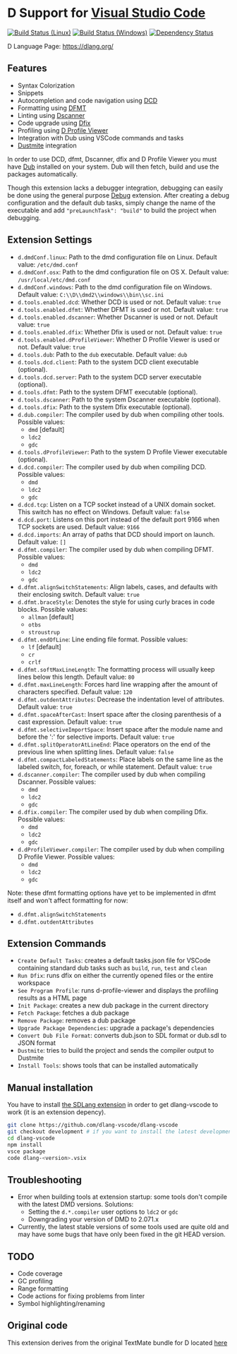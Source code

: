 # D Support for [Visual Studio Code](https://code.visualstudio.com/)

[![Build Status (Linux)](https://img.shields.io/travis/dlang-vscode/dlang-vscode.svg?style=flat-square)](https://travis-ci.org/dlang-vscode/dlang-vscode)
[![Build Status (Windows)](https://ci.appveyor.com/api/projects/status/github/dlang-vscode/dlang-vscode?branch=master&svg=true)](https://ci.appveyor.com/project/mattiascibien/dlang-vscode)
[![Dependency Status](https://www.versioneye.com/user/projects/57168066fcd19a0051855e77/badge.svg?style=flat)](https://www.versioneye.com/user/projects/57168066fcd19a0051855e77)

D Language Page: https://dlang.org/

## Features

* Syntax Colorization
* Snippets
* Autocompletion and code navigation using [DCD](https://github.com/Hackerpilot/dcd)
* Formatting using [DFMT](https://github.com/Hackerpilot/dfmt)
* Linting using [Dscanner](https://github.com/Hackerpilot/dscanner)
* Code upgrade using [Dfix](https://github.com/Hackerpilot/dfix)
* Profiling using [D Profile Viewer](https://bitbucket.org/andrewtrotman/d-profile-viewer)
* Integration with Dub using VSCode commands and tasks
* [Dustmite](https://github.com/CyberShadow/DustMite/wiki) integration

In order to use DCD, dfmt, Dscanner, dfix and D Profile Viewer you must have [Dub](https://github.com/D-Programming-Language/dub#installation) installed on your system.
Dub will then fetch, build and use the packages automatically.

Though this extension lacks a debugger integration, debugging can easily be done using the general purpose [Debug](https://github.com/WebFreak001/code-debug) extension.
After creating a debug configuration and the default dub tasks, simply change the name of the executable and add `"preLaunchTask": "build"` to build the project when debugging.

## Extension Settings

* `d.dmdConf.linux`: Path to the dmd configuration file on Linux. Default value: `/etc/dmd.conf`
* `d.dmdConf.osx`: Path to the dmd configuration file on OS X. Default value: `/usr/local/etc/dmd.conf`
* `d.dmdConf.windows`: Path to the dmd configuration file on Windows. Default value: `C:\\D\\dmd2\\windows\\bin\\sc.ini`
* `d.tools.enabled.dcd`: Whether DCD is used or not. Default value: `true`
* `d.tools.enabled.dfmt`: Whether DFMT is used or not. Default value: `true`
* `d.tools.enabled.dscanner`: Whether Dscanner is used or not. Default value: `true`
* `d.tools.enabled.dfix`: Whether Dfix is used or not. Default value: `true`
* `d.tools.enabled.dProfileViewer`: Whether D Profile Viewer is used or not. Default value: `true`
* `d.tools.dub`: Path to the `dub` executable. Default value: `dub`
* `d.tools.dcd.client`: Path to the system DCD client executable (optional).
* `d.tools.dcd.server`: Path to the system DCD server executable (optional).
* `d.tools.dfmt`: Path to the system DFMT executable (optional).
* `d.tools.dscanner`: Path to the system Dscanner executable (optional).
* `d.tools.dfix`: Path to the system Dfix executable (optional).
* `d.dub.compiler`: The compiler used by dub when compiling other tools. Possible values:
  * `dmd` [default]
  * `ldc2`
  * `gdc`
* `d.tools.dProfileViewer`: Path to the system D Profile Viewer executable (optional).
* `d.dcd.compiler`: The compiler used by dub when compiling DCD. Possible values:
  * `dmd`
  * `ldc2`
  * `gdc`
* `d.dcd.tcp`: Listen on a TCP socket instead of a UNIX domain socket. This switch has no effect on Windows. Default value: `false`
* `d.dcd.port`: Listens on this port instead of the default port 9166 when TCP sockets are used. Default value: `9166`
* `d.dcd.imports`: An array of paths that DCD should import on launch. Default value: `[]`
* `d.dfmt.compiler`: The compiler used by dub when compiling DFMT. Possible values:
  * `dmd`
  * `ldc2`
  * `gdc`
* `d.dfmt.alignSwitchStatements`: Align labels, cases, and defaults with their enclosing switch. Default value: `true`
* `d.dfmt.braceStyle`: Denotes the style for using curly braces in code blocks. Possible values:
  * `allman` [default]
  * `otbs`
  * `stroustrup`
* `d.dfmt.endOfLine`: Line ending file format. Possible values:
  * `lf` [default]
  * `cr`
  * `crlf`
* `d.dfmt.softMaxLineLength`: The formatting process will usually keep lines below this length. Default value: `80`
* `d.dfmt.maxLineLength`: Forces hard line wrapping after the amount of characters specified. Default value: `120`
* `d.dfmt.outdentAttributes`: Decrease the indentation level of attributes. Default value: `true`
* `d.dfmt.spaceAfterCast`: Insert space after the closing parenthesis of a cast expression. Default value: `true`
* `d.dfmt.selectiveImportSpace`: Insert space after the module name and before the ':' for selective imports. Default value: `true`
* `d.dfmt.splitOperatorAtLineEnd`: Place operators on the end of the previous line when splitting lines. Default value: `false`
* `d.dfmt.compactLabeledStatements`: Place labels on the same line as the labeled switch, for, foreach, or while statement. Default value: `true`
* `d.dscanner.compiler`: The compiler used by dub when compiling Dscanner. Possible values:
  * `dmd`
  * `ldc2`
  * `gdc`
* `d.dfix.compiler`: The compiler used by dub when compiling Dfix. Possible values:
  * `dmd`
  * `ldc2`
  * `gdc`
* `d.dProfileViewer.compiler`: The compiler used by dub when compiling D Profile Viewer. Possible values:
  * `dmd`
  * `ldc2`
  * `gdc`

Note: these dfmt formatting options have yet to be implemented in dfmt itself and won't affect formatting for now:
* `d.dfmt.alignSwitchStatements`
* `d.dfmt.outdentAttributes`

## Extension Commands

* `Create Default Tasks`: creates a default tasks.json file for VSCode containing standard dub tasks such as `build`, `run`, `test` and `clean`
* `Run Dfix`: runs dfix on either the currently opened files or the entire workspace
* `See Program Profile`: runs d-profile-viewer and displays the profiling results as a HTML page
* `Init Package`: creates a new dub package in the current directory
* `Fetch Package`: fetches a dub package
* `Remove Package`: removes a dub package
* `Upgrade Package Dependencies`: upgrade a package's dependencies
* `Convert Dub File Format`: converts dub.json to SDL format or dub.sdl to JSON format
* `Dustmite`: tries to build the project and sends the compiler output to Dustmite
* `Install Tools`: shows tools that can be installed automatically

## Manual installation

You have to install [the SDLang extension](https://marketplace.visualstudio.com/items?itemName=LaurentTreguier.sdlang) in order to get dlang-vscode to work (it is an extension depency).

```sh
git clone https://github.com/dlang-vscode/dlang-vscode
git checkout development # if you want to install the latest development version
cd dlang-vscode
npm install
vsce package
code dlang-<version>.vsix
```

## Troubleshooting

* Error when building tools at extension startup: some tools don't compile with the latest DMD versions. Solutions:
  * Setting the `d.*.compiler` user options to `ldc2` or `gdc`
  * Downgrading your version of DMD to 2.071.x
* Currently, the latest stable versions of some tools used are quite old and may have some bugs that have only been fixed in the git HEAD version.

## TODO

* Code coverage
* GC profiling
* Range formatting
* Code actions for fixing problems from linter
* Symbol highlighting/renaming

## Original code

This extension derives from the original TextMate bundle for D located [here](https://github.com/textmate/d.tmbundle)
